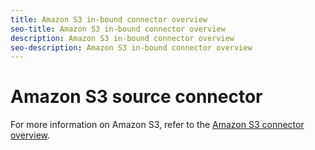 ```yaml
---
title: Amazon S3 in-bound connector overview
seo-title: Amazon S3 in-bound connector overview
description: Amazon S3 in-bound connector overview
seo-description: Amazon S3 in-bound connector overview
---
```


# Amazon S3 source connector

For more information on Amazon S3, refer to the [Amazon S3 connector overview](https://www.adobe.io/apis/experienceplatform/home/tutorials/alltutorials.html#!api-specification/markdown/narrative/tutorials/creating_a_connector_tutorial/ACP_s3_connector_tutorial.md).